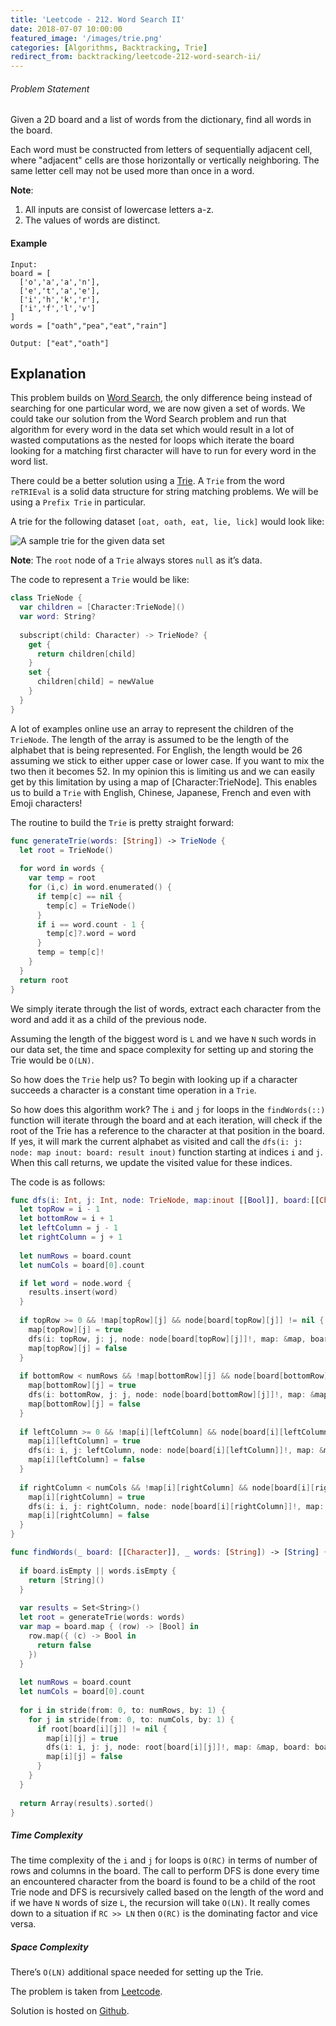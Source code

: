 ```yaml
---
title: 'Leetcode - 212. Word Search II'
date: 2018-07-07 10:00:00
featured_image: '/images/trie.png'
categories: [Algorithms, Backtracking, Trie]
redirect_from: backtracking/leetcode-212-word-search-ii/
---
```


###### Problem Statement
Given a 2D board and a list of words from the dictionary, find all words in the board.

Each word must be constructed from letters of sequentially adjacent cell, where "adjacent" cells are those horizontally or vertically neighboring. The same letter cell may not be used more than once in a word.

**Note**:
1. All inputs are consist of lowercase letters a-z.
2. The values of words are distinct.

#### Example
```
Input: 
board = [
  ['o','a','a','n'],
  ['e','t','a','e'],
  ['i','h','k','r'],
  ['i','f','l','v']
]
words = ["oath","pea","eat","rain"]

Output: ["eat","oath"]
```

## Explanation

This problem builds on [Word Search](https://mohit.athwani.net/backtracking/leetcode-79-word-search/), the only difference being instead of searching for one particular word, we are now given a set of words. We could take our solution from the Word Search problem and run that algorithm for every word in the data set which would result in a lot of wasted computations as the nested for loops which iterate the board looking for a matching first character will have to run for every word in the word list.

There could be a better solution using a [Trie](https://medium.com/basecs/trying-to-understand-tries-3ec6bede0014). A `Trie` from the word `reTRIEval` is a solid data structure for string matching problems. We will be using a `Prefix Trie` in particular.

A trie for the following dataset `[oat, oath, eat, lie, lick]` would look like:

![A sample trie for the given data set](/images/trie.png)

**Note**: The `root` node of a `Trie` always stores `null` as it’s data.

The code to represent a `Trie` would be like:

```swift
class TrieNode {
  var children = [Character:TrieNode]()
  var word: String?
  
  subscript(child: Character) -> TrieNode? {
    get {
      return children[child]
    }
    set {
      children[child] = newValue
    }
  }
}
```

A lot of examples online use an array to represent the children of the `TrieNode`. The length of the array is assumed to be the length of the alphabet that is being represented. For English, the length would be 26 assuming we stick to either upper case or lower case. If you want to mix the two then it becomes 52. In my opinion this is limiting us and we can easily get by this limitation by using a map of [Character:TrieNode]. This enables us to build a `Trie` with English, Chinese, Japanese, French and even with Emoji characters!

The routine to build the `Trie` is pretty straight forward:

```swift
func generateTrie(words: [String]) -> TrieNode {
  let root = TrieNode()
  
  for word in words {
    var temp = root
    for (i,c) in word.enumerated() {
      if temp[c] == nil {
        temp[c] = TrieNode()
      }
      if i == word.count - 1 {
        temp[c]?.word = word
      }
      temp = temp[c]!
    }
  }
  return root
}
```

We simply iterate through the list of words, extract each character from the word and add it as a child of the previous node.

Assuming the length of the biggest word is `L` and we have `N` such words in our data set, the time and space complexity for setting up and storing the Trie would be `O(LN)`.

So how does the `Trie` help us? To begin with looking up if a character succeeds a character is a constant time operation in a `Trie`.

So how does this algorithm work? The `i` and `j` for loops in the `findWords(::)` function will iterate through the board and at each iteration, will check if the root of the Trie has a reference to the character at that position in the board. If yes, it will mark the current alphabet as visited and call the `dfs(i: j: node: map inout: board: result inout)` function starting at indices `i` and `j`. When this call returns, we update the visited value for these indices.

The code is as follows:

```swift
func dfs(i: Int, j: Int, node: TrieNode, map:inout [[Bool]], board:[[Character]], results: inout Set<String>) {
  let topRow = i - 1
  let bottomRow = i + 1
  let leftColumn = j - 1
  let rightColumn = j + 1
  
  let numRows = board.count
  let numCols = board[0].count

  if let word = node.word {
    results.insert(word)
  }
  
  if topRow >= 0 && !map[topRow][j] && node[board[topRow][j]] != nil {
    map[topRow][j] = true
    dfs(i: topRow, j: j, node: node[board[topRow][j]]!, map: &map, board: board, results: &results)
    map[topRow][j] = false
  }
  
  if bottomRow < numRows && !map[bottomRow][j] && node[board[bottomRow][j]] != nil {
    map[bottomRow][j] = true
    dfs(i: bottomRow, j: j, node: node[board[bottomRow][j]]!, map: &map, board: board, results: &results)
    map[bottomRow][j] = false
  }
  
  if leftColumn >= 0 && !map[i][leftColumn] && node[board[i][leftColumn]] != nil {
    map[i][leftColumn] = true
    dfs(i: i, j: leftColumn, node: node[board[i][leftColumn]]!, map: &map, board: board, results: &results)
    map[i][leftColumn] = false
  }
  
  if rightColumn < numCols && !map[i][rightColumn] && node[board[i][rightColumn]] != nil {
    map[i][rightColumn] = true
    dfs(i: i, j: rightColumn, node: node[board[i][rightColumn]]!, map: &map, board: board, results: &results)
    map[i][rightColumn] = false
  }
}

func findWords(_ board: [[Character]], _ words: [String]) -> [String] {
  
  if board.isEmpty || words.isEmpty {
    return [String]()
  }
  
  var results = Set<String>()
  let root = generateTrie(words: words)
  var map = board.map { (row) -> [Bool] in
    row.map({ (c) -> Bool in
      return false
    })
  }
  
  let numRows = board.count
  let numCols = board[0].count
  
  for i in stride(from: 0, to: numRows, by: 1) {
    for j in stride(from: 0, to: numCols, by: 1) {
      if root[board[i][j]] != nil {
        map[i][j] = true
        dfs(i: i, j: j, node: root[board[i][j]]!, map: &map, board: board, results: &results)
        map[i][j] = false
      }
    }
  }
  
  return Array(results).sorted()
}
```

##### Time Complexity

The time complexity of the `i` and `j` for loops is `O(RC)` in terms of number of rows and columns in the board. The call to perform DFS is done every time an encountered character from the board is found to be a child of the root Trie node and DFS is recursively called based on the length of the word and if we have `N` words of size `L`, the recursion will take `O(LN)`. It really comes down to a situation if `RC >> LN` then `O(RC)` is the dominating factor and vice versa.

##### Space Complexity

There’s `O(LN)` additional space needed for setting up the Trie.

The problem is taken from [Leetcode](https://leetcode.com/problems/word-search-ii/description/).

Solution is hosted on [Github](https://github.com/mohitathwani/SwiftCodingChallenges/blob/master/wordSearchII/WordSearchII.playground/Contents.swift).